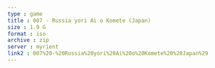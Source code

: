 ```yaml
---
type : game
title : 007 - Russia yori Ai o Komete (Japan)
size : 1.9 G
format : iso
archive : zip
server : myrient
link2 : 007%20-%20Russia%20yori%20Ai%20o%20Komete%20%28Japan%29
---
```

